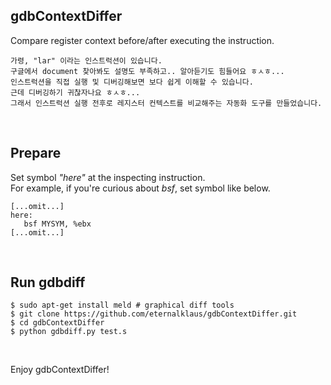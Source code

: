 ## gdbContextDiffer
Compare register context before/after executing the instruction.  
  
    가령, "lar" 이라는 인스트럭션이 있습니다.   
    구글에서 document 찾아봐도 설명도 부족하고.. 알아듣기도 힘들어요 ㅎㅅㅎ...  
    인스트럭션을 직접 실행 및 디버깅해보면 보다 쉽게 이해할 수 있습니다.  
    근데 디버깅하기 귀찮자나요 ㅎㅅㅎ...  
    그래서 인스트럭션 실행 전후로 레지스터 컨텍스트를 비교해주는 자동화 도구를 만들었습니다.  
<br>

## Prepare  
Set symbol *"here"* at the inspecting instruction.  
For example, if you're curious about *bsf*, set symbol like below.   
    
    [...omit...]   
    here:  
       bsf MYSYM, %ebx  
    [...omit...]  
    
<br>

## Run gdbdiff
    $ sudo apt-get install meld # graphical diff tools  
    $ git clone https://github.com/eternalklaus/gdbContextDiffer.git  
    $ cd gdbContextDiffer  
    $ python gdbdiff.py test.s  
<br>  

Enjoy gdbContextDiffer!  



